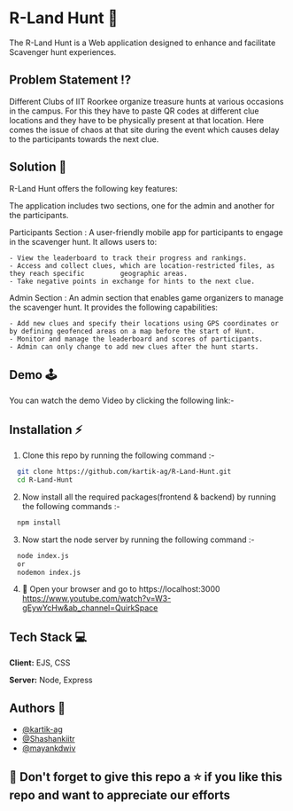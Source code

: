 
# R-Land Hunt 👏

The R-Land Hunt is a Web application designed to enhance and facilitate Scavenger hunt experiences. 

## Problem Statement ⁉️

Different Clubs  of  IIT Roorkee organize  treasure hunts at various occasions in the campus. For this they have to paste QR codes at different clue locations and they have to be physically present at that location. Here comes the issue of chaos at that site during the event which causes delay to the participants towards the next clue. 
 
## Solution 📑

R-Land Hunt offers the following key features:

The application includes two sections, one for the admin and another for the participants.

Participants Section : A user-friendly mobile app for participants to engage in the scavenger hunt. It allows users to:

    - View the leaderboard to track their progress and rankings.
    - Access and collect clues, which are location-restricted files, as they reach specific         geographic areas.
    - Take negative points in exchange for hints to the next clue.

Admin Section : An admin section that enables game organizers to manage the scavenger hunt. It provides the following capabilities:

    - Add new clues and specify their locations using GPS coordinates or by defining geofenced areas on a map before the start of Hunt.
    - Monitor and manage the leaderboard and scores of participants.
    - Admin can only change to add new clues after the hunt starts.

## Demo 🕹️

You can watch the demo Video by clicking the following link:-



## Installation ⚡

1. Clone this repo by running the following command :-

```bash
  git clone https://github.com/kartik-ag/R-Land-Hunt.git
  cd R-Land-Hunt
```

2. Now install all the required packages(frontend & backend) by running the following commands :-

```bash
  npm install
```

3. Now start the node server by running the following command :-

```bash
  node index.js
  or
  nodemon index.js
```

4. 🎉 Open your browser and go to https://localhost:3000
https://www.youtube.com/watch?v=W3-gEywYcHw&ab_channel=QuirkSpace

## Tech Stack 💻

**Client:** EJS, CSS

**Server:** Node, Express


## Authors 🕎

- [@kartik-ag](https://github.com/kartik-ag)
- [@Shashankiitr](https://github.com/Shashankiitr)
- [@mayankdwiv](https://github.com/mayankdwiv)


## 🤩 Don't forget to give this repo a ⭐ if you like this repo and want to appreciate our efforts
